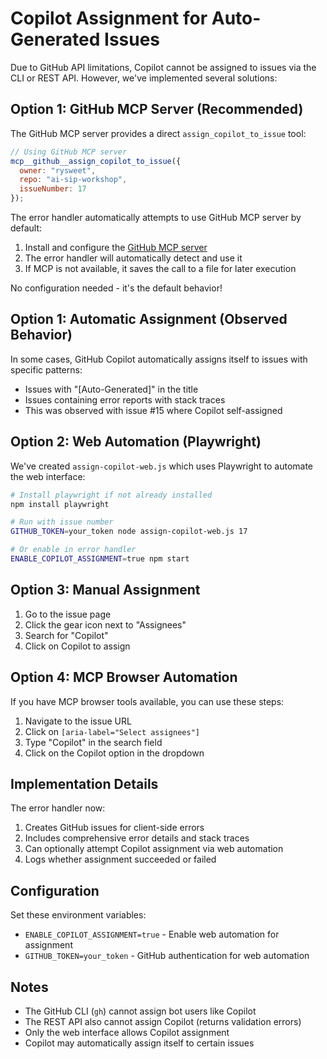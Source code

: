 # Copilot Assignment for Auto-Generated Issues

Due to GitHub API limitations, Copilot cannot be assigned to issues via the CLI or REST API. However, we've implemented several solutions:

## Option 1: GitHub MCP Server (Recommended)

The GitHub MCP server provides a direct `assign_copilot_to_issue` tool:

```javascript
// Using GitHub MCP server
mcp__github__assign_copilot_to_issue({
  owner: "rysweet",
  repo: "ai-sip-workshop",
  issueNumber: 17
});
```

The error handler automatically attempts to use GitHub MCP server by default:

1. Install and configure the [GitHub MCP server](https://github.com/github/github-mcp-server)
2. The error handler will automatically detect and use it
3. If MCP is not available, it saves the call to a file for later execution

No configuration needed - it's the default behavior!

## Option 1: Automatic Assignment (Observed Behavior)

In some cases, GitHub Copilot automatically assigns itself to issues with specific patterns:
- Issues with "[Auto-Generated]" in the title
- Issues containing error reports with stack traces
- This was observed with issue #15 where Copilot self-assigned

## Option 2: Web Automation (Playwright)

We've created `assign-copilot-web.js` which uses Playwright to automate the web interface:

```bash
# Install playwright if not already installed
npm install playwright

# Run with issue number
GITHUB_TOKEN=your_token node assign-copilot-web.js 17

# Or enable in error handler
ENABLE_COPILOT_ASSIGNMENT=true npm start
```

## Option 3: Manual Assignment

1. Go to the issue page
2. Click the gear icon next to "Assignees" 
3. Search for "Copilot"
4. Click on Copilot to assign

## Option 4: MCP Browser Automation

If you have MCP browser tools available, you can use these steps:

1. Navigate to the issue URL
2. Click on `[aria-label="Select assignees"]`
3. Type "Copilot" in the search field
4. Click on the Copilot option in the dropdown

## Implementation Details

The error handler now:
1. Creates GitHub issues for client-side errors
2. Includes comprehensive error details and stack traces
3. Can optionally attempt Copilot assignment via web automation
4. Logs whether assignment succeeded or failed

## Configuration

Set these environment variables:
- `ENABLE_COPILOT_ASSIGNMENT=true` - Enable web automation for assignment
- `GITHUB_TOKEN=your_token` - GitHub authentication for web automation

## Notes

- The GitHub CLI (`gh`) cannot assign bot users like Copilot
- The REST API also cannot assign Copilot (returns validation errors)
- Only the web interface allows Copilot assignment
- Copilot may automatically assign itself to certain issues